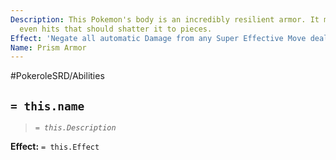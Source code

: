 ```yaml
---
Description: This Pokemon's body is an incredibly resilient armor. It manages to withstand
  even hits that should shatter it to pieces.
Effect: 'Negate all automatic Damage from any Super Effective Move dealt to this Pokemon. '
Name: Prism Armor
---
```


#PokeroleSRD/Abilities

## `= this.name`

> *`= this.Description`*

**Effect:** `= this.Effect`